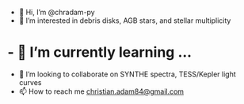- 👋 Hi, I’m @chradam-py
- 👀 I’m interested in debris disks, AGB stars, and stellar multiplicity
# - 🌱 I’m currently learning ...
- 💞️ I’m looking to collaborate on SYNTHE spectra, TESS/Kepler light curves
- 📫 How to reach me christian.adam84@gmail.com

<!---
chradam-py/chradam-py is a ✨ special ✨ repository because its `README.md` (this file) appears on your GitHub profile.
You can click the Preview link to take a look at your changes.
--->

